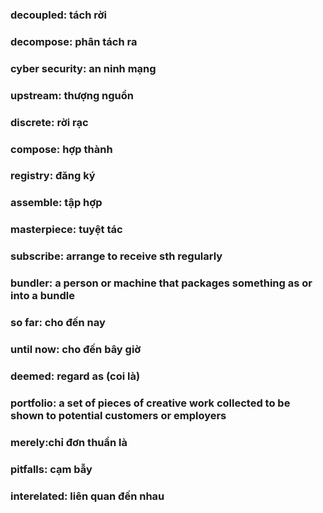 ### decoupled: tách rời
### decompose: phân tách ra
### cyber security: an ninh mạng
### upstream: thượng nguồn
### discrete: rời rạc
### compose: hợp thành
### registry: đăng ký
### assemble: tập hợp
### masterpiece: tuyệt tác
### subscribe: arrange to receive sth regularly
### bundler: a person or machine that packages something as or into a bundle
### so far: cho đến nay
### until now: cho đến bây giờ
### deemed: regard as (coi là)
### portfolio: a set of pieces of creative work collected to be shown to potential customers or employers
### merely:chỉ đơn thuần là
### pitfalls: cạm bẫy
### interelated: liên quan đến nhau